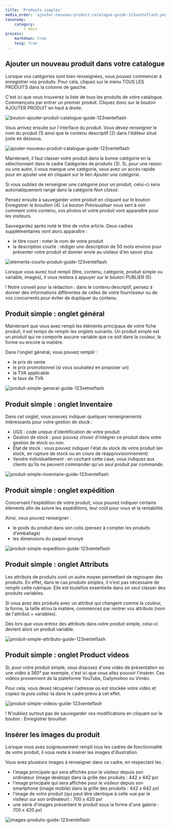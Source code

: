 ```yaml
---
title: 'Produits simples'
media_order: 'ajouter-nouveau-produit-catalogue-guide-123venteflash.png,bouton-ajouter-produit-catalogue-guide-123venteflash.png,produit-simple-general-guide-123vetneflash.png,produit-simple-inventaire-guide-123venteflash.png,produit-simple-expedition-guide-123venteflash.png,produit-simple-videos-guide-123venteflash.png,produit-simple-attributs-guide-123venteflash.png,elements-courts-produit-guide-123venteflash.png,images-produits-guide-123venteflash.png'
taxonomy:
    category:
        - docs
process:
    markdown: true
    twig: true
---
```


## Ajouter un nouveau produit dans votre catalogue

Lorsque vos catégories sont bien renseignées, vous pouvez commencer à enregistrer vos produits. Pour cela, cliquez sur le menu TOUS LES PRODUITS dans la colonne de gauche. 

C'est ici que vous trouverez la liste de tous les produits de votre catalogue. Commençons par entrer un premier produit. Cliquez donc sur le bouton AJOUTER PRODUIT en haut à droite. 

![bouton-ajouter-produit-catalogue-guide-123venteflash](bouton-ajouter-produit-catalogue-guide-123venteflash.png)

Vous arrivez ensuite sur l'interface du produit. Vous devez renseigner le nom du produit (1) ainsi que le contenu descriptif (2) dans l'éditeur situé juste en dessous. 

![ajouter-nouveau-produit-catalogue-guide-123venteflash](ajouter-nouveau-produit-catalogue-guide-123venteflash.png)

Maintenant, il faut classer votre produit dans la bonne catégorie en la sélectionnant dans le cadre Catégories de produits (3). 
Si, pour une raison ou une autre, il vous manque une catégorie, vous avez un accès rapide pour en ajouter une en cliquant sur le lien *Ajouter une catégorie*. 

Si vous oubliez de renseigner une catégorie pour un produit, celui-ci sera automatiquement rangé dans la catégorie *Non classé*. 

Pensez ensuite à sauvegarder votre produit en cliquant sur le bouton Enregistrer le brouillon (4). Le bouton *Prévisualiser* vous sert à voir comment votre contenu, vos photos et votre produit vont apparaître pour les visiteurs. 

Sauvegardez après noté le titre de votre article. Deux cadres supplémentaires vont alors apparaître : 
- le titre court : noter le nom de votre produit
- la description courte : rédiger une description de 50 mots environ pour présenter votre produit et donner envie au visiteur d'en savoir plus 

![elements-courts-produit-guide-123venteflash](elements-courts-produit-guide-123venteflash.png)

Lorsque vous aurez tout rempli (titre, contenu, catégorie, produit simple ou variable, images), il vous restera à appuyer sur le bouton PUBLIER (5). 

! Notre conseil pour la rédaction : dans le contenu descriptif, pensez à donner des informations différentes de celles de votre fournisseur ou de vos concurrents pour éviter de dupliquer du contenu. 

## Produit simple : onglet général 

Maintenant que vous avez rempli les éléments principaux de votre fiche produit, il est temps de remplir les onglets suivants. Un produit simple est un produit qui ne comporte aucune variable que ce soit dans la couleur, la forme ou encore la matière. 

Dans l'onglet général, vous pouvez remplir : 
- le prix de vente
- le prix promotionnel (si vous souhaitez en proposer un)
- la TVA applicable
- le taux de TVA

![produit-simple-general-guide-123vetneflash](produit-simple-general-guide-123vetneflash.png)


## Produit simple : onglet Inventaire

Dans cet onglet, vous pouvez indiquer quelques renseignements intéressants pour votre gestion de stock : 

- UGS : code unique d'identification de votre produit
- Gestion de stock : pour pouvez choisir d'intégrer ce produit dans votre gestion de stock ou non. 
- État de stock : vous pouvez indiquer l'état du stock de votre produit (en stock, en rupture de stock ou en cours de réapprovisionnement)
- Vendre individuellement : en cochant cette case, vous indiquez aux clients qu'ils ne peuvent commander qu'un seul produit par commande. 

![produit-simple-inventaire-guide-123venteflash](produit-simple-inventaire-guide-123venteflash.png)

## Produit simple : onglet expédition

Concernant l'expédition de votre produit, vous pouvez indiquer certains éléments afin de suivre les expéditions, leur coût pour vous et la rentabilité. 

Ainsi, vous pouvez renseigner : 
- le poids du produit dans son colis (pensez à compter les produits d'emballage)
- les dimensions du paquet envoyé

![produit-simple-expedition-guide-123venteflash](produit-simple-expedition-guide-123venteflash.png)


## Produit simple : onglet Attributs

Les attributs de produits sont un autre moyen permettant de regrouper des produits. En effet, dans le cas *produits simples*, il n'est pas nécessaire de remplir cette rubrique. Elle est toutefois essentielle dans on veut classer des produits variables. 

Si vous avez des produits avec un attribut qui changent comme la couleur, la forme, la taille et/ou la matière, commencez par rentrer vos attributs (nom de l'attribut + variables). 

Dès lors que vous entrez des attributs dans votre produit simple, celui-ci devient alors un produit variable. 

![produit-simple-attributs-guide-123venteflash](produit-simple-attributs-guide-123venteflash.png)

## Produit simple : onglet Product videos

Si, pour votre produit simple, vous disposez d'une vidéo de présentation ou une vidéo à 360° par exemple, c'est ici que vous allez pouvoir l'insérer. Ces vidéos proviennent de la plateforme YouTube, Dailymotion ou Viméo. 

Pour cela, vous devez récupérer l'adresse où est stockée votre vidéo et copiez-la puis collez-la dans le cadre prévu à cet effet. 

![produit-simple-videos-guide-123venteflash](produit-simple-videos-guide-123venteflash.png)

! N'oubliez surtout pas de sauvegarder vos modifications en cliquant sur le bouton : Enregistrer brouillon

## Insérer les images du produit

Lorsque vous avez soigneusement rempli tous les cadres de fonctionnalité de votre produit, il vous reste à insérer les images d'illustration. 

Vous avez plusieurs images à renseigner dans ce cadre, en respectant les : 
- l'image principale qui sera affichée pour le visiteur depuis son ordinateur (image desktop) dans la grille des produits : 442 x 442 pxl
- l'image principale qui sera affichée pour le visiteur depuis son smartphone (image mobile) dans la grille des produits : 442 x 642 pxl
- l'image de votre produit (qui peut être identique à celle vue par le visiteur sur son ordinateur) : 700 x 420 pxl
- une série d'images présentant le produit sous la forme d'une galerie : 700 x 420 pxl

![images-produits-guide-123venteflash](images-produits-guide-123venteflash.png)
